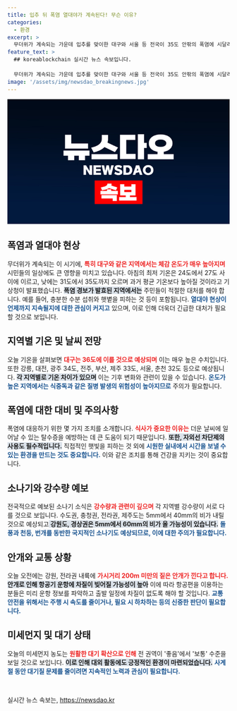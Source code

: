 ```yaml
---
title: 입추 뒤 폭염 열대야가 계속된다! 무슨 이유?
categories:
  - 환경
excerpt: >
  무더위가 계속되는 가운데 입추를 맞이한 대구와 서울 등 전국이 35도 안팎의 폭염에 시달리고 있습니다. 열대야와 강한 소나기에 주의가 필요하며, 항공기 운항에도 차질이 예상됩니다.
feature_text: >
  ## koreablockchain 실시간 뉴스 속보입니다.

  무더위가 계속되는 가운데 입추를 맞이한 대구와 서울 등 전국이 35도 안팎의 폭염에 시달리고 있습니다. 열대야와 강한 소나기에 주의가 필요하며, 항공기 운항에도 차질이 예상됩니다.
image: '/assets/img/newsdao_breakingnews.jpg'
---
```


<p><img src="/assets/img/newsdao_breakingnews.jpg" alt="koreablockchain 속보" /></p>

<h2 data-ke-size="size26">폭염과 열대야 현상</h2>

<p data-ke-size="size16">무더위가 계속되는 이 시기에, <b><span style="color: #ee2323;">특히 대구와 같은 지역에서는 체감 온도가 매우 높아지며</span></b> 시민들의 일상에도 큰 영향을 미치고 있습니다. 아침의 최저 기온은 24도에서 27도 사이에 이르고, 낮에는 31도에서 35도까지 오르며 과거 평균 기온보다 높아질 것이라고 기상청이 발표했습니다. <b><span style="background-color: #21538527;">폭염 경보가 발효된 지역에서는</span></b> 주민들이 적절한 대처를 해야 합니다. 예를 들어, 충분한 수분 섭취와 햇볕을 피하는 것 등이 포함됩니다. <b><span style="color: #1a5490;">열대야 현상이 언제까지 지속될지에 대한 관심이 커지고</span></b> 있으며, 이로 인해 더욱더 긴급한 대처가 필요할 것으로 보입니다.</p>

<h2 data-ke-size="size26">지역별 기온 및 날씨 전망</h2>

<p data-ke-size="size16">오늘 기온을 살펴보면 <b><span style="color: #ee2323;">대구는 36도에 이를 것으로 예상되며</span></b> 이는 매우 높은 수치입니다. 또한 강릉, 대전, 광주 34도, 전주, 부산, 제주 33도, 서울, 춘천 32도 등으로 예상됩니다. <b><span style="background-color: #21538527;">각 지역별로 기온 차이가 있으며</span></b> 이는 기후 변화와 관련이 있을 수 있습니다. <b><span style="color: #1a5490;">온도가 높은 지역에서는 식중독과 같은 질병 발생의 위험성이 높아지므로</span></b> 주의가 필요합니다.</p>

<h2 data-ke-size="size26">폭염에 대한 대비 및 주의사항</h2>

<p data-ke-size="size16">폭염에 대응하기 위한 몇 가지 조치를 소개합니다. <b><span style="color: #ee2323;">식사가 중요한 이유는</span></b> 더운 날씨에 일어날 수 있는 탈수증을 예방하는 데 큰 도움이 되기 때문입니다. <b><span style="background-color: #21538527;">또한, 자외선 차단제의 사용도 필수적입니다.</span></b> 직접적인 햇빛을 피하는 것 외에 <b><span style="color: #1a5490;">시원한 실내에서 시간을 보낼 수 있는 환경을 만드는 것도 중요합니다.</span></b> 이와 같은 조치를 통해 건강을 지키는 것이 중요합니다.</p>

<h2 data-ke-size="size26">소나기와 강수량 예보</h2>

<p data-ke-size="size16">전국적으로 예보된 소나기 소식은 <b><span style="color: #ee2323;">강수량과 관련이 깊으며</span></b> 각 지역별 강수량이 서로 다를 것으로 보입니다. 수도권, 충청권, 전라권, 제주도는 5mm에서 40mm의 비가 내릴 것으로 예상되고<strong><b><span style="background-color: #21538527;"> 강원도, 경상권은 5mm에서 60mm의 비가 올 가능성이 있습니다.</span></b></strong> <b><span style="color: #1a5490;">돌풍과 천둥, 번개를 동반한 국지적인 소나기도 예상되므로, 이에 대한 주의가 필요합니다.</span></b></p>

<h2 data-ke-size="size26">안개와 교통 상황</h2>

<p data-ke-size="size16">오늘 오전에는 강원, 전라권 내륙에 <b><span style="color: #ee2323;">가시거리 200m 미만의 짙은 안개가 낀다고 합니다.</span></b> <b><span style="background-color: #21538527;">안개로 인해 항공기 운항에 차질이 빚어질 가능성이 높아</span></b> 이에 따라 항공편을 이용하는 분들은 미리 운항 정보를 파악하고 출발 일정에 차질이 없도록 해야 할 것입니다. <b><span style="color: #1a5490;">교통 안전을 위해서는 주행 시 속도를 줄이거나, 필요 시 하차하는 등의 신중한 판단이 필요합니다.</span></b></p>

<h2 data-ke-size="size26">미세먼지 및 대기 상태</h2>

<p data-ke-size="size16">오늘의 미세먼지 농도는 <b><span style="color: #ee2323;">원활한 대기 확산으로 인해</span></b> 전 권역이 '좋음'에서 '보통' 수준을 보일 것으로 보입니다. <b><span style="background-color: #21538527;">이로 인해 대외 활동에도 긍정적인 환경이 마련되었습니다.</span></b> <b><span style="color: #1a5490;">사계절 동안 대기질 문제를 줄이려면 지속적인 노력과 관심이 필요합니다.</span></b></p>

<p data-ke-size="size16">&nbsp;</p>
실시간 뉴스 속보는, <a href="https://newsdao.kr" rel="dofollow">https://newsdao.kr</a>


